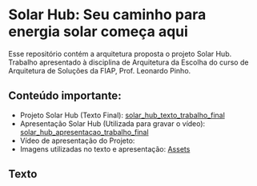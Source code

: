 # Solar Hub: Seu caminho para energia solar começa aqui

Esse repositório contém a arquitetura proposta o projeto Solar Hub. Trabalho apresentado à disciplina de Arquitetura da Escolha do curso de Arquitetura de Soluções da FIAP, Prof. Leonardo Pinho.

## Conteúdo importante:

- Projeto Solar Hub (Texto Final): [solar_hub_texto_trabalho_final](solar_hub_texto_trabalho_final.pdf)
- Apresentação Solar Hub (Utilizada para gravar o vídeo): [solar_hub_apresentacao_trabalho_final](solar_hub_apresentacao_trabalho_final.pdf)
- Vídeo de apresentação do Projeto: 
- Imagens utilizadas no texto e apresentação: [Assets](assets)

## Texto
